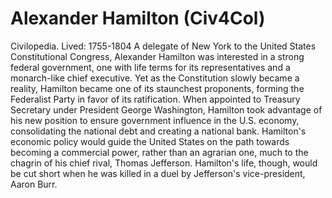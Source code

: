 # Alexander Hamilton (Civ4Col)

Civilopedia.
Lived: 1755-1804
A delegate of New York to the United States Constitutional Congress, Alexander Hamilton was interested in a strong federal government, one with life terms for its representatives and a monarch-like chief executive. Yet as the Constitution slowly became a reality, Hamilton became one of its staunchest proponents, forming the Federalist Party in favor of its ratification. When appointed to Treasury Secretary under President George Washington, Hamilton took advantage of his new position to ensure government influence in the U.S. economy, consolidating the national debt and creating a national bank. Hamilton's economic policy would guide the United States on the path towards becoming a commercial power, rather than an agrarian one, much to the chagrin of his chief rival, Thomas Jefferson. Hamilton's life, though, would be cut short when he was killed in a duel by Jefferson's vice-president, Aaron Burr.